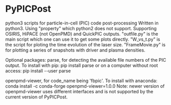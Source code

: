 # PyPICPost
python3 scripts for particle-in-cell (PIC) code post-processing
Written in python3. Using "property" which python2 does not support.
Supporting OSIRIS, HiPACE (not OpenPMD) and QuickPIC outputs.
"outfile.py" is the main script which one can use it to get some plots directly.
"W_vs_t.py" is the script for ploting the time evolution of the laser size.
"FrameMovie.py" is for plotting a series of snapshots with driver and plasma densities.

Optional packages:
parse, for detecting the available file numbers of the PIC output. To install with pip:
  pip install parse
or on a computer without root access:
  pip install --user parse

openpmd-viewer, for code_name being 'fbpic'. To install with anaconda:
  conda install -c conda-forge openpmd-viewer=1.0.0
Note: newer version of openpmd-viewer uses different interfaces and is not supported by the current version of PyPICPost.
